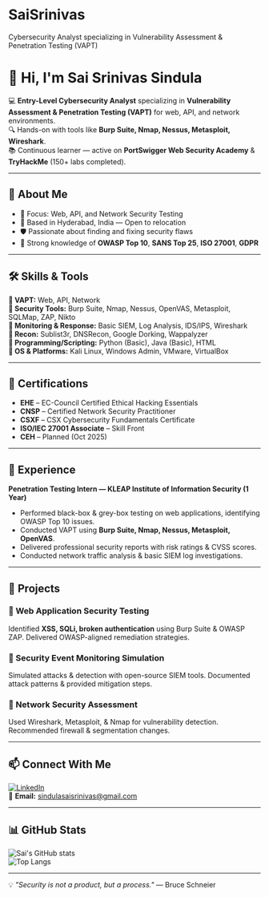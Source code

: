 # SaiSrinivas
Cybersecurity Analyst specializing in Vulnerability Assessment &amp; Penetration Testing (VAPT)
# 👋 Hi, I'm Sai Srinivas Sindula  

💻 **Entry-Level Cybersecurity Analyst** specializing in **Vulnerability Assessment & Penetration Testing (VAPT)** for web, API, and network environments.  
🔍 Hands-on with tools like **Burp Suite, Nmap, Nessus, Metasploit, Wireshark**.  
📚 Continuous learner — active on **PortSwigger Web Security Academy** & **TryHackMe** (150+ labs completed).  

---

## 🚀 About Me
- 🎯 Focus: Web, API, and Network Security Testing  
- 📍 Based in Hyderabad, India — Open to relocation  
- 🛡 Passionate about finding and fixing security flaws  
- 📖 Strong knowledge of **OWASP Top 10**, **SANS Top 25**, **ISO 27001**, **GDPR**  

---

## 🛠️ Skills & Tools  

**🔹 VAPT:** Web, API, Network  
**🔹 Security Tools:** Burp Suite, Nmap, Nessus, OpenVAS, Metasploit, SQLMap, ZAP, Nikto  
**🔹 Monitoring & Response:** Basic SIEM, Log Analysis, IDS/IPS, Wireshark  
**🔹 Recon:** Sublist3r, DNSRecon, Google Dorking, Wappalyzer  
**🔹 Programming/Scripting:** Python (Basic), Java (Basic), HTML  
**🔹 OS & Platforms:** Kali Linux, Windows Admin, VMware, VirtualBox  

---

## 📜 Certifications
- **EHE** – EC-Council Certified Ethical Hacking Essentials  
- **CNSP** – Certified Network Security Practitioner  
- **CSXF** – CSX Cybersecurity Fundamentals Certificate  
- **ISO/IEC 27001 Associate** – Skill Front  
- **CEH** – Planned (Oct 2025)  

---

## 💼 Experience
**Penetration Testing Intern — KLEAP Institute of Information Security (1 Year)**  
- Performed black-box & grey-box testing on web applications, identifying OWASP Top 10 issues.  
- Conducted VAPT using **Burp Suite, Nmap, Nessus, Metasploit, OpenVAS**.  
- Delivered professional security reports with risk ratings & CVSS scores.  
- Conducted network traffic analysis & basic SIEM log investigations.  

---

## 📂 Projects
### 🔹 Web Application Security Testing  
Identified **XSS, SQLi, broken authentication** using Burp Suite & OWASP ZAP. Delivered OWASP-aligned remediation strategies.

### 🔹 Security Event Monitoring Simulation  
Simulated attacks & detection with open-source SIEM tools. Documented attack patterns & provided mitigation steps.

### 🔹 Network Security Assessment  
Used Wireshark, Metasploit, & Nmap for vulnerability detection. Recommended firewall & segmentation changes.

---

## 📫 Connect With Me  
[![LinkedIn](https://img.shields.io/badge/LinkedIn-0077B5?style=for-the-badge&logo=linkedin&logoColor=white)](https://linkedin.com/in/sai-srinivas-sindula)  
📧 **Email:** sindulasaisrinivas@gmail.com  

---

## 📊 GitHub Stats
![Sai's GitHub stats](https://github-readme-stats.vercel.app/api?username=YOUR_GITHUB_USERNAME&show_icons=true&theme=radical)  
![Top Langs](https://github-readme-stats.vercel.app/api/top-langs/?username=YOUR_GITHUB_USERNAME&layout=compact&theme=radical)  

---

💡 *"Security is not a product, but a process."* — Bruce Schneier

